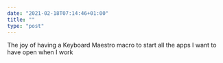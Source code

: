 ```yaml
---
date: "2021-02-18T07:14:46+01:00"
title: ""
type: "post"
---
```


The joy of having a Keyboard Maestro macro to start all the apps I want to have open when I work